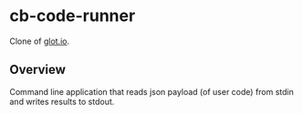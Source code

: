 cb-code-runner
================
Clone of [glot.io](https://github.com/prasmussen/glot).

## Overview
Command line application that reads json payload (of user code) from stdin and writes results to stdout.